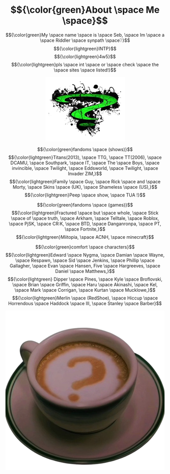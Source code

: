 # $${\color{green}About \space Me \space}$$
 $${\color{green}My \space name \space is \space Seb, \space Im \space a \space Riddler \space synpath \space❔}$$
 $${\color{lightgreen}INTP}$$
 $${\color{lightgreen}4w5}$$
 $${\color{lightgreen}pls \space int \space or \space check \space the \space sites \space listed!}$$

<div align="center">
 
![img](images-removebg-preview.png)
</div>

$${\color{green}fandoms \space (shows)}$$
 $${\color{lightgreen}Titans(2013), \space TTG, \space TT(2006), \space DCAMU, \space Southpark, \space IT, \space The \space Boys, \space invincible, \space Twilight, \space Eddsworld, \space Twilight, \space Invader ZIM,}$$
$${\color{lightgreen}Family \space Guy, \space Rick \space and \space Morty, \space Skins \space (UK), \space Shameless \space (US),}$$
$${\color{lightgreen}Peep \space show, \space TUA !}$$
 
  $${\color{green}fandoms \space (games)}$$
   $${\color{lightgreen}Fractured \space but \space whole, \space Stick \space of \space truth, \space Arkham, \space Telltale, \space Roblox, \space PjSK, \space CR:K, \space BTD, \space Danganronpa, \space PT, \space Fortnite,}$$
  $${\color{lightgreen}Miitopia, \space ACNH, \space minecraft}$$

$${\color{green}comfort \space characters}$$
   $${\color{lightgreen}Edward \space Nygma, \space Damian \space Wayne, \space Respawn, \space Sid \space Jenkins, \space Phillip \space Gallagher, \space Evan \space Hansen, Five \space Hargreeves, \space Daniel \space Matthews,}$$
   $${\color{lightgreen} Dipper \space Pines, \space Kyle \space Broflovski, \space Brian \space Griffin, \space Haru \space Akinashi, \space Kel, \space Mark \space Corrigan, \space Kurtan \space Mucklowe,}$$
$${\color{lightgreen}Merlin \space (RedShoe), \space Hiccup \space Horrendous \space Haddock \space III, \space Stanley \space Barber}$$

<div align="center">
 
![img2](the_batman-removebg-preview.png)
</div>
